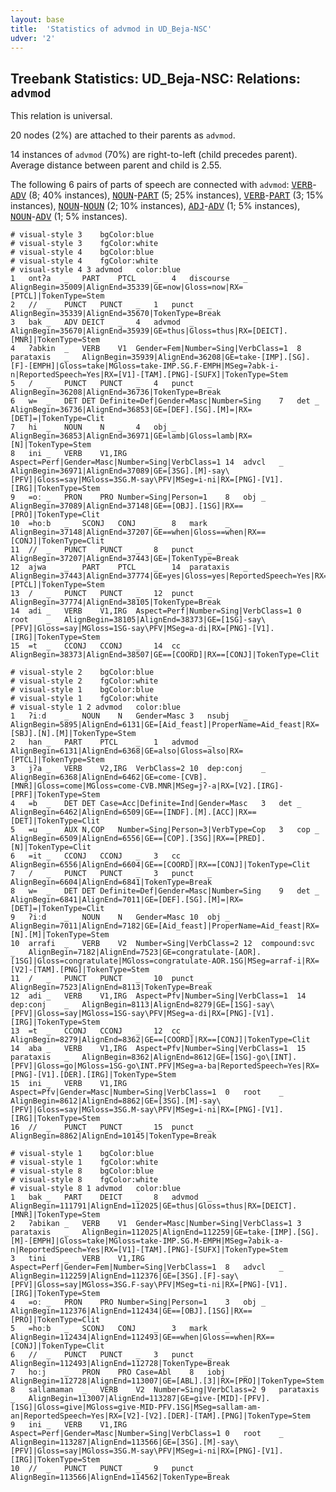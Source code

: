 ```yaml
---
layout: base
title:  'Statistics of advmod in UD_Beja-NSC'
udver: '2'
---
```


## Treebank Statistics: UD_Beja-NSC: Relations: `advmod`

This relation is universal.

20 nodes (2%) are attached to their parents as `advmod`.

14 instances of `advmod` (70%) are right-to-left (child precedes parent).
Average distance between parent and child is 2.55.

The following 6 pairs of parts of speech are connected with `advmod`: <tt><a href="bej_nsc-pos-VERB.html">VERB</a></tt>-<tt><a href="bej_nsc-pos-ADV.html">ADV</a></tt> (8; 40% instances), <tt><a href="bej_nsc-pos-NOUN.html">NOUN</a></tt>-<tt><a href="bej_nsc-pos-PART.html">PART</a></tt> (5; 25% instances), <tt><a href="bej_nsc-pos-VERB.html">VERB</a></tt>-<tt><a href="bej_nsc-pos-PART.html">PART</a></tt> (3; 15% instances), <tt><a href="bej_nsc-pos-NOUN.html">NOUN</a></tt>-<tt><a href="bej_nsc-pos-NOUN.html">NOUN</a></tt> (2; 10% instances), <tt><a href="bej_nsc-pos-ADJ.html">ADJ</a></tt>-<tt><a href="bej_nsc-pos-ADV.html">ADV</a></tt> (1; 5% instances), <tt><a href="bej_nsc-pos-NOUN.html">NOUN</a></tt>-<tt><a href="bej_nsc-pos-ADV.html">ADV</a></tt> (1; 5% instances).


~~~ conllu
# visual-style 3	bgColor:blue
# visual-style 3	fgColor:white
# visual-style 4	bgColor:blue
# visual-style 4	fgColor:white
# visual-style 4 3 advmod	color:blue
1	ontʔa	_	PART	PTCL	_	4	discourse	_	AlignBegin=35009|AlignEnd=35339|GE=now|Gloss=now|RX=[PTCL]|TokenType=Stem
2	//	_	PUNCT	PUNCT	_	1	punct	_	AlignBegin=35339|AlignEnd=35670|TokenType=Break
3	bak	_	ADV	DEICT	_	4	advmod	_	AlignBegin=35670|AlignEnd=35939|GE=thus|Gloss=thus|RX=[DEICT].[MNR]|TokenType=Stem
4	ʔabkin	_	VERB	V1	Gender=Fem|Number=Sing|VerbClass=1	8	parataxis	_	AlignBegin=35939|AlignEnd=36208|GE=take-[IMP].[SG].[F]-[EMPH]|Gloss=take|MGloss=take-IMP.SG.F-EMPH|MSeg=ʔabk-i-n|ReportedSpeech=Yes|RX=[V1]-[TAM].[PNG]-[SUFX]|TokenType=Stem
5	/	_	PUNCT	PUNCT	_	4	punct	_	AlignBegin=36208|AlignEnd=36736|TokenType=Break
6	w=	_	DET	DET	Definite=Def|Gender=Masc|Number=Sing	7	det	_	AlignBegin=36736|AlignEnd=36853|GE=[DEF].[SG].[M]=|RX=[DET]=|TokenType=Clit
7	hi	_	NOUN	N	_	4	obj	_	AlignBegin=36853|AlignEnd=36971|GE=lamb|Gloss=lamb|RX=[N]|TokenType=Stem
8	ini	_	VERB	V1,IRG	Aspect=Perf|Gender=Masc|Number=Sing|VerbClass=1	14	advcl	_	AlignBegin=36971|AlignEnd=37089|GE=[3SG].[M]-say\[PFV]|Gloss=say|MGloss=3SG.M-say\PFV|MSeg=i-ni|RX=[PNG]-[V1].[IRG]|TokenType=Stem
9	=oː	_	PRON	PRO	Number=Sing|Person=1	8	obj	_	AlignBegin=37089|AlignEnd=37148|GE==[OBJ].[1SG]|RX==[PRO]|TokenType=Clit
10	=hoːb	_	SCONJ	CONJ	_	8	mark	_	AlignBegin=37148|AlignEnd=37207|GE==when|Gloss==when|RX==[CONJ]|TokenType=Clit
11	//	_	PUNCT	PUNCT	_	8	punct	_	AlignBegin=37207|AlignEnd=37443|GE=|TokenType=Break
12	ajwa	_	PART	PTCL	_	14	parataxis	_	AlignBegin=37443|AlignEnd=37774|GE=yes|Gloss=yes|ReportedSpeech=Yes|RX=[PTCL]|TokenType=Stem
13	/	_	PUNCT	PUNCT	_	12	punct	_	AlignBegin=37774|AlignEnd=38105|TokenType=Break
14	adi	_	VERB	V1,IRG	Aspect=Perf|Number=Sing|VerbClass=1	0	root	_	AlignBegin=38105|AlignEnd=38373|GE=[1SG]-say\[PFV]|Gloss=say|MGloss=1SG-say\PFV|MSeg=a-di|RX=[PNG]-[V1].[IRG]|TokenType=Stem
15	=t	_	CCONJ	CCONJ	_	14	cc	_	AlignBegin=38373|AlignEnd=38507|GE==[COORD]|RX==[CONJ]|TokenType=Clit

~~~


~~~ conllu
# visual-style 2	bgColor:blue
# visual-style 2	fgColor:white
# visual-style 1	bgColor:blue
# visual-style 1	fgColor:white
# visual-style 1 2 advmod	color:blue
1	ʔiːd	_	NOUN	N	Gender=Masc	3	nsubj	_	AlignBegin=5895|AlignEnd=6131|GE=[Aid_feast]|ProperName=Aid_feast|RX=[SBJ].[N].[M]|TokenType=Stem
2	han	_	PART	PTCL	_	1	advmod	_	AlignBegin=6131|AlignEnd=6368|GE=also|Gloss=also|RX=[PTCL]|TokenType=Stem
3	jʔa	_	VERB	V2,IRG	VerbClass=2	10	dep:conj	_	AlignBegin=6368|AlignEnd=6462|GE=come-[CVB].[MNR]|Gloss=come|MGloss=come-CVB.MNR|MSeg=jʔ-a|RX=[V2].[IRG]-[PRF]|TokenType=Stem
4	=b	_	DET	DET	Case=Acc|Definite=Ind|Gender=Masc	3	det	_	AlignBegin=6462|AlignEnd=6509|GE==[INDF].[M].[ACC]|RX==[DET]|TokenType=Clit
5	=u	_	AUX	N,COP	Number=Sing|Person=3|VerbType=Cop	3	cop	_	AlignBegin=6509|AlignEnd=6556|GE==[COP].[3SG]|RX==[PRED].[N]|TokenType=Clit
6	=it	_	CCONJ	CCONJ	_	3	cc	_	AlignBegin=6556|AlignEnd=6604|GE==[COORD]|RX==[CONJ]|TokenType=Clit
7	/	_	PUNCT	PUNCT	_	3	punct	_	AlignBegin=6604|AlignEnd=6841|TokenType=Break
8	w=	_	DET	DET	Definite=Def|Gender=Masc|Number=Sing	9	det	_	AlignBegin=6841|AlignEnd=7011|GE=[DEF].[SG].[M]=|RX=[DET]=|TokenType=Clit
9	ʔiːd	_	NOUN	N	Gender=Masc	10	obj	_	AlignBegin=7011|AlignEnd=7182|GE=[Aid_feast]|ProperName=Aid_feast|RX=[N].[M]|TokenType=Stem
10	arrafi	_	VERB	V2	Number=Sing|VerbClass=2	12	compound:svc	_	AlignBegin=7182|AlignEnd=7523|GE=congratulate-[AOR].[1SG]|Gloss=congratulate|MGloss=congratulate-AOR.1SG|MSeg=arraf-i|RX=[V2]-[TAM].[PNG]|TokenType=Stem
11	/	_	PUNCT	PUNCT	_	10	punct	_	AlignBegin=7523|AlignEnd=8113|TokenType=Break
12	adi	_	VERB	V1,IRG	Aspect=Pfv|Number=Sing|VerbClass=1	14	dep:conj	_	AlignBegin=8113|AlignEnd=8279|GE=[1SG]-say\[PFV]|Gloss=say|MGloss=1SG-say\PFV|MSeg=a-di|RX=[PNG]-[V1].[IRG]|TokenType=Stem
13	=t	_	CCONJ	CCONJ	_	12	cc	_	AlignBegin=8279|AlignEnd=8362|GE==[COORD]|RX==[CONJ]|TokenType=Clit
14	aba	_	VERB	V1,IRG	Aspect=Pfv|Number=Sing|VerbClass=1	15	parataxis	_	AlignBegin=8362|AlignEnd=8612|GE=[1SG]-go\[INT].[PFV]|Gloss=go|MGloss=1SG-go\INT.PFV|MSeg=a-ba|ReportedSpeech=Yes|RX=[PNG]-[V1].[DER].[IRG]|TokenType=Stem
15	ini	_	VERB	V1,IRG	Aspect=Pfv|Gender=Masc|Number=Sing|VerbClass=1	0	root	_	AlignBegin=8612|AlignEnd=8862|GE=[3SG].[M]-say\[PFV]|Gloss=say|MGloss=3SG.M-say\PFV|MSeg=i-ni|RX=[PNG]-[V1].[IRG]|TokenType=Stem
16	//	_	PUNCT	PUNCT	_	15	punct	_	AlignBegin=8862|AlignEnd=10145|TokenType=Break

~~~


~~~ conllu
# visual-style 1	bgColor:blue
# visual-style 1	fgColor:white
# visual-style 8	bgColor:blue
# visual-style 8	fgColor:white
# visual-style 8 1 advmod	color:blue
1	bak	_	PART	DEICT	_	8	advmod	_	AlignBegin=111791|AlignEnd=112025|GE=thus|Gloss=thus|RX=[DEICT].[MNR]|TokenType=Stem
2	ʔabikan	_	VERB	V1	Gender=Masc|Number=Sing|VerbClass=1	3	parataxis	_	AlignBegin=112025|AlignEnd=112259|GE=take-[IMP].[SG].[M]-[EMPH]|Gloss=take|MGloss=take-IMP.SG.M-EMPH|MSeg=ʔabik-a-n|ReportedSpeech=Yes|RX=[V1]-[TAM].[PNG]-[SUFX]|TokenType=Stem
3	tini	_	VERB	V1,IRG	Aspect=Perf|Gender=Fem|Number=Sing|VerbClass=1	8	advcl	_	AlignBegin=112259|AlignEnd=112376|GE=[3SG].[F]-say\[PFV]|Gloss=say|MGloss=3SG.F-say\PFV|MSeg=ti-ni|RX=[PNG]-[V1].[IRG]|TokenType=Stem
4	=oː	_	PRON	PRO	Number=Sing|Person=1	3	obj	_	AlignBegin=112376|AlignEnd=112434|GE==[OBJ].[1SG]|RX==[PRO]|TokenType=Clit
5	=hoːb	_	SCONJ	CONJ	_	3	mark	_	AlignBegin=112434|AlignEnd=112493|GE==when|Gloss==when|RX==[CONJ]|TokenType=Clit
6	//	_	PUNCT	PUNCT	_	3	punct	_	AlignBegin=112493|AlignEnd=112728|TokenType=Break
7	hoːj	_	PRON	PRO	Case=Abl	8	iobj	_	AlignBegin=112728|AlignEnd=113007|GE=[ABL].[3]|RX=[PRO]|TokenType=Stem
8	sallamaman	_	VERB	V2	Number=Sing|VerbClass=2	9	parataxis	_	AlignBegin=113007|AlignEnd=113287|GE=give-[MID]-[PFV].[1SG]|Gloss=give|MGloss=give-MID-PFV.1SG|MSeg=sallam-am-an|ReportedSpeech=Yes|RX=[V2]-[V2].[DER]-[TAM].[PNG]|TokenType=Stem
9	ini	_	VERB	V1,IRG	Aspect=Perf|Gender=Masc|Number=Sing|VerbClass=1	0	root	_	AlignBegin=113287|AlignEnd=113566|GE=[3SG].[M]-say\[PFV]|Gloss=say|MGloss=3SG.M-say\PFV|MSeg=i-ni|RX=[PNG]-[V1].[IRG]|TokenType=Stem
10	//	_	PUNCT	PUNCT	_	9	punct	_	AlignBegin=113566|AlignEnd=114562|TokenType=Break

~~~


